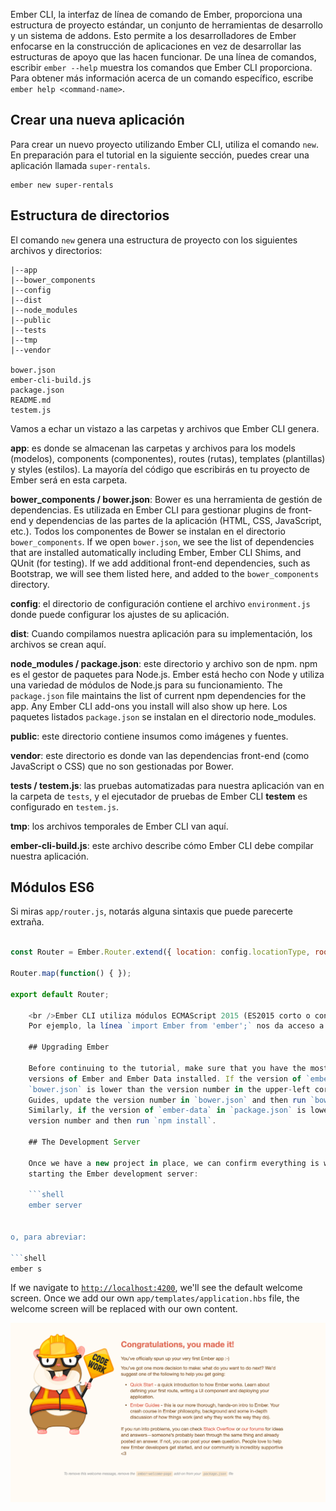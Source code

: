 Ember CLI, la interfaz de línea de comando de Ember, proporciona una estructura de proyecto estándar, un conjunto de herramientas de desarrollo y un sistema de addons. Esto permite a los desarrolladores de Ember enfocarse en la construcción de aplicaciones en vez de desarrollar las estructuras de apoyo que las hacen funcionar. De una línea de comandos, escribir `ember --help` muestra los comandos que Ember CLI proporciona. Para obtener más información acerca de un comando específico, escribe `ember help <command-name>`.

## Crear una nueva aplicación

Para crear un nuevo proyecto utilizando Ember CLI, utiliza el comando `new`. En preparación para el tutorial en la siguiente sección, puedes crear una aplicación llamada `super-rentals`.

```shell
ember new super-rentals
```

## Estructura de directorios

El comando `new` genera una estructura de proyecto con los siguientes archivos y directorios:

```text
|--app
|--bower_components
|--config
|--dist
|--node_modules
|--public
|--tests
|--tmp
|--vendor

bower.json
ember-cli-build.js
package.json
README.md
testem.js
```

Vamos a echar un vistazo a las carpetas y archivos que Ember CLI genera.

**app**: es donde se almacenan las carpetas y archivos para los models (modelos), components (componentes), routes (rutas), templates (plantillas) y styles (estilos). La mayoría del código que escribirás en tu proyecto de Ember será en esta carpeta.

**bower_components / bower.json**: Bower es una herramienta de gestión de dependencias. Es utilizada en Ember CLI para gestionar plugins de front-end y dependencias de las partes de la aplicación (HTML, CSS, JavaScript, etc.). Todos los componentes de Bower se instalan en el directorio `bower_components`. If we open `bower.json`, we see the list of dependencies that are installed automatically including Ember, Ember CLI Shims, and QUnit (for testing). If we add additional front-end dependencies, such as Bootstrap, we will see them listed here, and added to the `bower_components` directory.

**config**: el directorio de configuración contiene el archivo `environment.js` donde puede configurar los ajustes de su aplicación.

**dist**: Cuando compilamos nuestra aplicación para su implementación, los archivos se crean aquí.

**node_modules / package.json**: este directorio y archivo son de npm. npm es el gestor de paquetes para Node.js. Ember está hecho con Node y utiliza una variedad de módulos de Node.js para su funcionamiento. The `package.json` file maintains the list of current npm dependencies for the app. Any Ember CLI add-ons you install will also show up here. Los paquetes listados `package.json` se instalan en el directorio node_modules.

**public**: este directorio contiene insumos como imágenes y fuentes.

**vendor**: este directorio es donde van las dependencias front-end (como JavaScript o CSS) que no son gestionadas por Bower.

**tests / testem.js**: las pruebas automatizadas para nuestra aplicación van en la carpeta de `tests`, y el ejecutador de pruebas de Ember CLI **testem** es configurado en `testem.js`.

**tmp**: los archivos temporales de Ember CLI van aquí.

**ember-cli-build.js**: este archivo describe cómo Ember CLI debe compilar nuestra aplicación.

## Módulos ES6

Si miras `app/router.js`, notarás alguna sintaxis que puede parecerte extraña.

```app/router.js import Ember from 'ember'; import config from './config/environment';

const Router = Ember.Router.extend({ location: config.locationType, rootURL: config.rootURL });

Router.map(function() { });

export default Router;

    <br />Ember CLI utiliza módulos ECMAScript 2015 (ES2015 corto o conocido antes como ES6) para organizar el código de la aplicación.
    Por ejemplo, la línea `import Ember from 'ember';` nos da acceso a la biblioteca de Ember.js como la variable `Ember`. Y la línea `import config from './config/environment';`, nos da acceso a los datos de configuración de la aplicación como la variable `config`. `const`es una forma de declarar una variable de solo lectura, para asegurarnos que no se reasigne accidentalmente en otro lado. Al final del archivo, `export default Router;` hace que la variable `Router` definida en este archivo, esté disponible para otras partes de la aplicación.
    
    ## Upgrading Ember
    
    Before continuing to the tutorial, make sure that you have the most recent
    versions of Ember and Ember Data installed. If the version of `ember` in
    `bower.json` is lower than the version number in the upper-left corner of these
    Guides, update the version number in `bower.json` and then run `bower install`.
    Similarly, if the version of `ember-data` in `package.json` is lower, update the
    version number and then run `npm install`.
    
    ## The Development Server
    
    Once we have a new project in place, we can confirm everything is working by
    starting the Ember development server:
    
    ```shell
    ember server
    

o, para abreviar:

```shell
ember s
```

If we navigate to [`http://localhost:4200`](http://localhost:4200), we'll see the default welcome screen. Once we add our own `app/templates/application.hbs` file, the welcome screen will be replaced with our own content.

![default welcome screen](../../images/ember-cli/default-welcome-page.png)